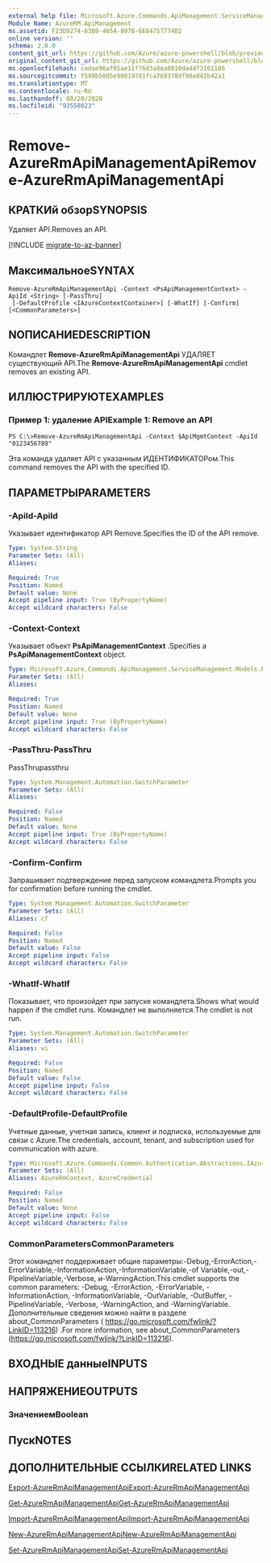 ```yaml
---
external help file: Microsoft.Azure.Commands.ApiManagement.ServiceManagement.dll-Help.xml
Module Name: AzureRM.ApiManagement
ms.assetid: F23D9274-63B9-4654-897B-6E84757774D2
online version: ''
schema: 2.0.0
content_git_url: https://github.com/Azure/azure-powershell/blob/preview/src/ResourceManager/ApiManagement/Commands.ApiManagement/help/Remove-AzureRmApiManagementApi.md
original_content_git_url: https://github.com/Azure/azure-powershell/blob/preview/src/ResourceManager/ApiManagement/Commands.ApiManagement/help/Remove-AzureRmApiManagementApi.md
ms.openlocfilehash: cadae96af05ae11f76d3a8ea0010da4d73161186
ms.sourcegitcommit: f599b50d5e980197d1fca769378df90a842b42a1
ms.translationtype: MT
ms.contentlocale: ru-RU
ms.lasthandoff: 08/20/2020
ms.locfileid: "93558023"
---
```

# <span data-ttu-id="9f182-101">Remove-AzureRmApiManagementApi</span><span class="sxs-lookup"><span data-stu-id="9f182-101">Remove-AzureRmApiManagementApi</span></span>

## <span data-ttu-id="9f182-102">КРАТКИй обзор</span><span class="sxs-lookup"><span data-stu-id="9f182-102">SYNOPSIS</span></span>
<span data-ttu-id="9f182-103">Удаляет API.</span><span class="sxs-lookup"><span data-stu-id="9f182-103">Removes an API.</span></span>

[!INCLUDE [migrate-to-az-banner](../../includes/migrate-to-az-banner.md)]

## <span data-ttu-id="9f182-104">Максимальное</span><span class="sxs-lookup"><span data-stu-id="9f182-104">SYNTAX</span></span>

```
Remove-AzureRmApiManagementApi -Context <PsApiManagementContext> -ApiId <String> [-PassThru]
 [-DefaultProfile <IAzureContextContainer>] [-WhatIf] [-Confirm] [<CommonParameters>]
```

## <span data-ttu-id="9f182-105">NОПИСАНИЕ</span><span class="sxs-lookup"><span data-stu-id="9f182-105">DESCRIPTION</span></span>
<span data-ttu-id="9f182-106">Командлет **Remove-AzureRmApiManagementApi** УДАЛЯЕТ существующий API.</span><span class="sxs-lookup"><span data-stu-id="9f182-106">The **Remove-AzureRmApiManagementApi** cmdlet removes an existing API.</span></span>

## <span data-ttu-id="9f182-107">ИЛЛЮСТРИРУЮТ</span><span class="sxs-lookup"><span data-stu-id="9f182-107">EXAMPLES</span></span>

### <span data-ttu-id="9f182-108">Пример 1: удаление API</span><span class="sxs-lookup"><span data-stu-id="9f182-108">Example 1: Remove an API</span></span>
```
PS C:\>Remove-AzureRmApiManagementApi -Context $ApiMgmtContext -ApiId "0123456789"
```

<span data-ttu-id="9f182-109">Эта команда удаляет API с указанным ИДЕНТИФИКАТОРом.</span><span class="sxs-lookup"><span data-stu-id="9f182-109">This command removes the API with the specified ID.</span></span>

## <span data-ttu-id="9f182-110">ПАРАМЕТРЫ</span><span class="sxs-lookup"><span data-stu-id="9f182-110">PARAMETERS</span></span>

### <span data-ttu-id="9f182-111">-ApiId</span><span class="sxs-lookup"><span data-stu-id="9f182-111">-ApiId</span></span>
<span data-ttu-id="9f182-112">Указывает идентификатор API Remove.</span><span class="sxs-lookup"><span data-stu-id="9f182-112">Specifies the ID of the API remove.</span></span>

```yaml
Type: System.String
Parameter Sets: (All)
Aliases: 

Required: True
Position: Named
Default value: None
Accept pipeline input: True (ByPropertyName)
Accept wildcard characters: False
```

### <span data-ttu-id="9f182-113">-Context</span><span class="sxs-lookup"><span data-stu-id="9f182-113">-Context</span></span>
<span data-ttu-id="9f182-114">Указывает объект **PsApiManagementContext** .</span><span class="sxs-lookup"><span data-stu-id="9f182-114">Specifies a **PsApiManagementContext** object.</span></span>

```yaml
Type: Microsoft.Azure.Commands.ApiManagement.ServiceManagement.Models.PsApiManagementContext
Parameter Sets: (All)
Aliases: 

Required: True
Position: Named
Default value: None
Accept pipeline input: True (ByPropertyName)
Accept wildcard characters: False
```

### <span data-ttu-id="9f182-115">-PassThru</span><span class="sxs-lookup"><span data-stu-id="9f182-115">-PassThru</span></span>
<span data-ttu-id="9f182-116">PassThru</span><span class="sxs-lookup"><span data-stu-id="9f182-116">passthru</span></span>

```yaml
Type: System.Management.Automation.SwitchParameter
Parameter Sets: (All)
Aliases: 

Required: False
Position: Named
Default value: None
Accept pipeline input: True (ByPropertyName)
Accept wildcard characters: False
```

### <span data-ttu-id="9f182-117">-Confirm</span><span class="sxs-lookup"><span data-stu-id="9f182-117">-Confirm</span></span>
<span data-ttu-id="9f182-118">Запрашивает подтверждение перед запуском командлета.</span><span class="sxs-lookup"><span data-stu-id="9f182-118">Prompts you for confirmation before running the cmdlet.</span></span>

```yaml
Type: System.Management.Automation.SwitchParameter
Parameter Sets: (All)
Aliases: cf

Required: False
Position: Named
Default value: False
Accept pipeline input: False
Accept wildcard characters: False
```

### <span data-ttu-id="9f182-119">-WhatIf</span><span class="sxs-lookup"><span data-stu-id="9f182-119">-WhatIf</span></span>
<span data-ttu-id="9f182-120">Показывает, что произойдет при запуске командлета.</span><span class="sxs-lookup"><span data-stu-id="9f182-120">Shows what would happen if the cmdlet runs.</span></span>
<span data-ttu-id="9f182-121">Командлет не выполняется.</span><span class="sxs-lookup"><span data-stu-id="9f182-121">The cmdlet is not run.</span></span>

```yaml
Type: System.Management.Automation.SwitchParameter
Parameter Sets: (All)
Aliases: wi

Required: False
Position: Named
Default value: False
Accept pipeline input: False
Accept wildcard characters: False
```

### <span data-ttu-id="9f182-122">-DefaultProfile</span><span class="sxs-lookup"><span data-stu-id="9f182-122">-DefaultProfile</span></span>
<span data-ttu-id="9f182-123">Учетные данные, учетная запись, клиент и подписка, используемые для связи с Azure.</span><span class="sxs-lookup"><span data-stu-id="9f182-123">The credentials, account, tenant, and subscription used for communication with azure.</span></span>

```yaml
Type: Microsoft.Azure.Commands.Common.Authentication.Abstractions.IAzureContextContainer
Parameter Sets: (All)
Aliases: AzureRmContext, AzureCredential

Required: False
Position: Named
Default value: None
Accept pipeline input: False
Accept wildcard characters: False
```

### <span data-ttu-id="9f182-124">CommonParameters</span><span class="sxs-lookup"><span data-stu-id="9f182-124">CommonParameters</span></span>
<span data-ttu-id="9f182-125">Этот командлет поддерживает общие параметры:-Debug,-ErrorAction,-ErrorVariable,-InformationAction,-InformationVariable,-of Variable,-out,-PipelineVariable,-Verbose, и-WarningAction.</span><span class="sxs-lookup"><span data-stu-id="9f182-125">This cmdlet supports the common parameters: -Debug, -ErrorAction, -ErrorVariable, -InformationAction, -InformationVariable, -OutVariable, -OutBuffer, -PipelineVariable, -Verbose, -WarningAction, and -WarningVariable.</span></span> <span data-ttu-id="9f182-126">Дополнительные сведения можно найти в разделе about_CommonParameters ( https://go.microsoft.com/fwlink/?LinkID=113216) .</span><span class="sxs-lookup"><span data-stu-id="9f182-126">For more information, see about_CommonParameters (https://go.microsoft.com/fwlink/?LinkID=113216).</span></span>

## <span data-ttu-id="9f182-127">ВХОДНЫЕ данные</span><span class="sxs-lookup"><span data-stu-id="9f182-127">INPUTS</span></span>

## <span data-ttu-id="9f182-128">НАПРЯЖЕНИЕ</span><span class="sxs-lookup"><span data-stu-id="9f182-128">OUTPUTS</span></span>

### <span data-ttu-id="9f182-129">Значением</span><span class="sxs-lookup"><span data-stu-id="9f182-129">Boolean</span></span>

## <span data-ttu-id="9f182-130">Пуск</span><span class="sxs-lookup"><span data-stu-id="9f182-130">NOTES</span></span>

## <span data-ttu-id="9f182-131">ДОПОЛНИТЕЛЬНЫЕ ССЫЛКИ</span><span class="sxs-lookup"><span data-stu-id="9f182-131">RELATED LINKS</span></span>

[<span data-ttu-id="9f182-132">Export-AzureRmApiManagementApi</span><span class="sxs-lookup"><span data-stu-id="9f182-132">Export-AzureRmApiManagementApi</span></span>](./Export-AzureRmApiManagementApi.md)

[<span data-ttu-id="9f182-133">Get-AzureRmApiManagementApi</span><span class="sxs-lookup"><span data-stu-id="9f182-133">Get-AzureRmApiManagementApi</span></span>](./Get-AzureRmApiManagementApi.md)

[<span data-ttu-id="9f182-134">Import-AzureRmApiManagementApi</span><span class="sxs-lookup"><span data-stu-id="9f182-134">Import-AzureRmApiManagementApi</span></span>](./Import-AzureRmApiManagementApi.md)

[<span data-ttu-id="9f182-135">New-AzureRmApiManagementApi</span><span class="sxs-lookup"><span data-stu-id="9f182-135">New-AzureRmApiManagementApi</span></span>](./New-AzureRmApiManagementApi.md)

[<span data-ttu-id="9f182-136">Set-AzureRmApiManagementApi</span><span class="sxs-lookup"><span data-stu-id="9f182-136">Set-AzureRmApiManagementApi</span></span>](./Set-AzureRmApiManagementApi.md)


